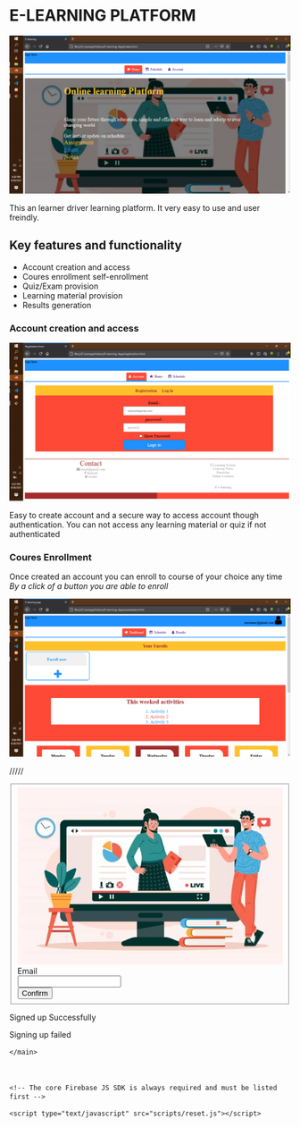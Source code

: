 # E-LEARNING PLATFORM 

<img src="images/Screenshot1.png" >

This an learner driver learning platform. It very easy to use and user freindly.

## Key features and functionality

- Account creation and access
- Coures enrollment self-enrollment
- Quiz/Exam provision
- Learning material provision
- Results generation

### Account creation and access

<img src="images/Screenshot3.png">

Easy to create account and a secure way to access account though authentication. 
You can not access any learning material or quiz if not authenticated 

### Coures Enrollment 

Once created an account you can enroll to course of your choice any time
 <i>By a click of a button you are able to enroll </i>

<img src="images/Screenshot4.png">



/////

<!DOCTYPE html>
<html lang="en">
  <head>
      <meta charset="UTF-8">
      <meta name="viewport" content="width=device-width, initial-scale=1.0">
      <meta http-equiv="X-UA-Compatible" content="ie=edge">
      <title>Password Reset</title>
      <link rel="shortcut icon" href="favicon.png" type="image/x-icon">
      <link rel="stylesheet" href="styles/reset.css">
      <link rel="stylesheet" href="styles/banner.css">
  </head>
  <body>
      <main>
        <section class="container reset-container">
          <fieldset>
            <div>
              <img src="images/background.jpg">
            </div>
            <div>
              <label for="mail">Email</label> <br>
              <input type="email" id="mail" name="mail"/>
            </div>
            <button id="resetPassword">Confirm</button>
          </fieldset>
      </section>
      <div class="feedbackContainer success">
        <div class="feedbackIcon"></div>
        <p class="feedbackMessage">Signed up Successfully</p>
      </div>
      <div class="feedbackContainer failure">
        <div class="feedbackIcon"></div>
        <p class="feedbackMessage">Signing up failed</p>
      </div>

    </main> 
  


    <!-- The core Firebase JS SDK is always required and must be listed first -->
   <script src="https://www.gstatic.com/firebasejs/8.2.5/firebase-app.js"></script>
 <script src="https://www.gstatic.com/firebasejs/7.16.0/firebase-database.js"></script>
<script src="https://www.gstatic.com/firebasejs/8.2.5/firebase-auth.js"></script>
<script type="text/javascript" src="scripts/frconelearning.js"></script>
    <script type="text/javascript" src="scripts/reset.js"></script>  
  </body>
</html>